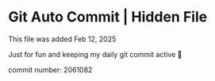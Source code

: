 # Git Auto Commit | Hidden File

This file was added Feb 12, 2025

Just for fun and keeping my daily git commit active 🤪

commit number: 2061082
